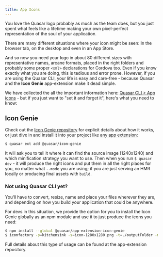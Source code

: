```yaml
---
title: App Icons
---
```


You love the Quasar logo probably as much as the team does, but you just spent what feels like a lifetime making your own pixel-perfect representation of the soul of your application.

There are many different situations where your icon might be seen: In the browser tab, on the desktop and even in an App Store.

And so now you need your logo in about 80 different sizes with representative names, arcane formats, placed in the right folders and probably some proper `<xml>` declarations for Cordova too. Even if you know exactly what you are doing, this is tedious and error prone. However, if you are using the Quasar CLI, your life is easy and care-free - because Quasar and the **Icon Genie** app-extension make it dead simple.

We have collected the all the important information here: [Quasar CLI > App icons](/quasar-cli/app-icons) - but if you just want to "set it and forget it", here's what you need to know:

## Icon Genie

Check out the [Icon Genie repository](https://github.com/quasarframework/app-extension-icon-genie/blob/dev/README.md) for explicit details about how it works, or just dive in and install it into your project like [any app extension](/app-extensions/introduction):

```bash
$ quasar ext add @quasar/icon-genie
```

It will ask you to tell it where it can find the source image (1240x1240) and which minification strategy you want to use. Then when you run `$ quasar dev`  - it will produce the right icons and put them in all the right places for you, no matter what `--mode` you are using; if you are just serving an HMR locally or producing final assets with `build`.

### Not using Quasar CLI yet?

You'll have to convert, resize, name and place your files wherever they are, and depending on how you build your application that could be anywhere.

For devs in this situation, we provide the option for you to install the Icon Genie globally as an npm module and use it to just produce the icons you need:

```bash
$ npm install --global @quasar/app-extension-icon-genie
$ iconfactory -p=kitchensink -s=icon-1280x1280.png -t=./outputFolder -m=pngquant
```

Full details about this type of usage can be found at the app-extension repository.
